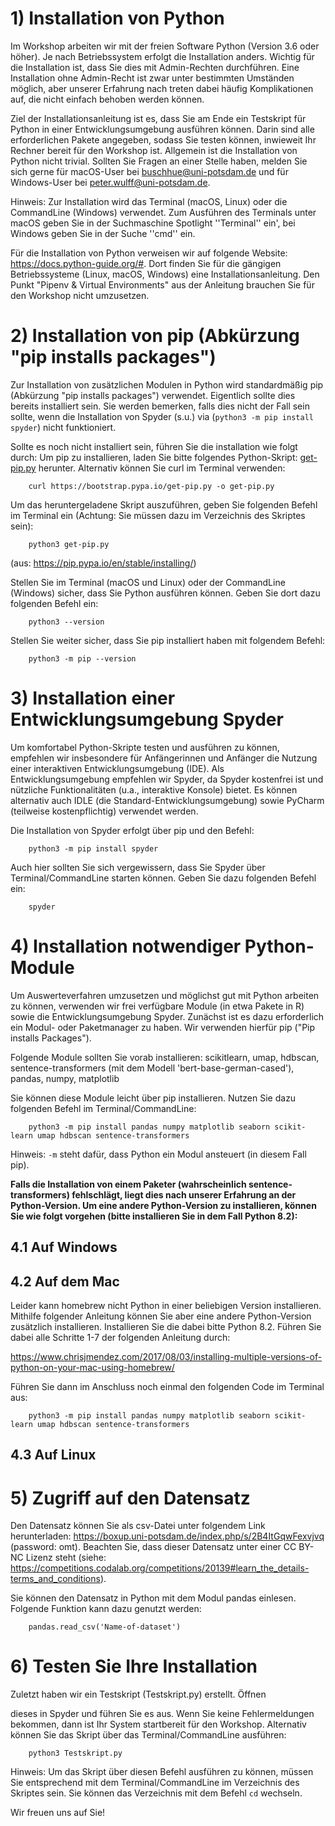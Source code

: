 # 1) Installation von Python

Im Workshop arbeiten wir mit der freien Software Python (Version 3.6 oder höher). Je nach Betriebssystem erfolgt die Installation anders. Wichtig für die Installation ist, dass Sie dies mit Admin-Rechten
durchführen. Eine Installation ohne Admin-Recht ist zwar unter bestimmten Umständen möglich, aber unserer Erfahrung nach treten dabei häufig Komplikationen auf, die nicht einfach behoben werden 
können. 

Ziel der Installationsanleitung ist es, dass Sie am Ende ein Testskript für Python in einer Entwicklungsumgebung ausführen können. Darin sind alle erforderlichen Pakete angegeben, sodass Sie testen 
können, inwieweit Ihr Rechner bereit für den Workshop ist. Allgemein ist die Installation von Python nicht trivial. Sollten Sie Fragen an einer Stelle haben, melden Sie sich gerne für macOS-User bei 
buschhue@uni-potsdam.de und für Windows-User bei peter.wulff@uni-potsdam.de.

Hinweis: Zur Installation wird das Terminal (macOS, Linux) oder die CommandLine (Windows) verwendet. Zum Ausführen des Terminals unter macOS geben Sie in der Suchmaschine Spotlight ''Terminal'' ein', bei Windows geben Sie in der Suche ''cmd'' ein.

Für die Installation von Python verweisen wir auf folgende Website: https://docs.python-guide.org/#. Dort finden Sie für die gängigen Betriebssysteme (Linux, macOS, Windows) eine Installationsanleitung. Den Punkt "Pipenv & Virtual Environments" aus der Anleitung brauchen Sie für den Workshop nicht umzusetzen.

# 2) Installation von pip (Abkürzung "pip installs packages")

Zur Installation von zusätzlichen Modulen in Python wird standardmäßig pip (Abkürzung "pip installs packages") verwendet. Eigentlich sollte dies bereits installiert sein. Sie werden bemerken, falls dies nicht der Fall sein sollte, wenn die Installation von Spyder (s.u.) via (`python3 -m pip install spyder`) nicht funktioniert.

Sollte es noch nicht installiert sein, führen Sie die installation wie folgt durch: Um pip zu installieren, laden Sie bitte folgendes Python-Skript: [get-pip.py](https://bootstrap.pypa.io/get-pip.py) herunter. Alternativ können Sie curl im Terminal verwenden:

```
    curl https://bootstrap.pypa.io/get-pip.py -o get-pip.py
```

Um das heruntergeladene Skript auszuführen, geben Sie folgenden Befehl im Terminal ein (Achtung: Sie müssen dazu im Verzeichnis des Skriptes sein):

```
    python3 get-pip.py
```

(aus: https://pip.pypa.io/en/stable/installing/)


Stellen Sie im Terminal (macOS und Linux) oder der CommandLine (Windows) sicher, dass Sie Python ausführen können. Geben Sie dort dazu folgenden Befehl ein: 

```
    python3 --version
```

Stellen Sie weiter sicher, dass Sie pip installiert haben mit folgendem Befehl:
```
    python3 -m pip --version
```


# 3) Installation einer Entwicklungsumgebung Spyder

Um komfortabel Python-Skripte testen und ausführen zu können, empfehlen wir insbesondere für Anfängerinnen und Anfänger die Nutzung einer interaktiven Entwicklungsumgebung (IDE). Als 
Entwicklungsumgebung empfehlen wir Spyder, da Spyder kostenfrei ist und nützliche Funktionalitäten (u.a., interaktive Konsole) bietet. Es können alternativ auch IDLE
(die Standard-Entwicklungsumgebung) sowie PyCharm (teilweise kostenpflichtig) verwendet werden.

Die Installation von Spyder erfolgt über pip und den Befehl: 
```
    python3 -m pip install spyder
```

Auch hier sollten Sie sich vergewissern, dass Sie Spyder über Terminal/CommandLine starten können. Geben Sie dazu folgenden Befehl ein:
```
    spyder
```


# 4) Installation notwendiger Python-Module 

Um Auswerteverfahren umzusetzen und möglichst gut mit Python arbeiten zu können, verwenden wir frei verfügbare Module (in etwa Pakete in R) sowie die Entwicklungsumgebung Spyder. Zunächst ist es dazu 
erforderlich ein Modul- oder Paketmanager zu haben. Wir verwenden hierfür pip ("Pip installs Packages").

Folgende Module sollten Sie vorab installieren: scikitlearn, umap, hdbscan, sentence-transformers (mit dem Modell 'bert-base-german-cased'), pandas, numpy, matplotlib

Sie können diese Module leicht über pip installieren. Nutzen Sie dazu folgenden Befehl im Terminal/CommandLine:
```
    python3 -m pip install pandas numpy matplotlib seaborn scikit-learn umap hdbscan sentence-transformers
```

Hinweis: ```-m``` steht dafür, dass Python ein Modul ansteuert (in diesem Fall pip).

**Falls die Installation von einem Paketer (wahrscheinlich sentence-transformers) fehlschlägt, liegt dies nach unserer Erfahrung an der Python-Version. Um eine andere Python-Version zu installieren, können Sie wie folgt vorgehen (bitte installieren Sie in dem Fall Python 8.2):**

## 4.1 Auf Windows


## 4.2 Auf dem Mac
Leider kann homebrew nicht Python in einer beliebigen Version installieren. Mithilfe folgender Anleitung können Sie aber eine andere Python-Version zusätzlich installieren. Installieren Sie die dabei bitte Python 8.2. Führen Sie dabei alle Schritte 1-7 der folgenden Anleitung durch:

https://www.chrisjmendez.com/2017/08/03/installing-multiple-versions-of-python-on-your-mac-using-homebrew/

Führen Sie dann im Anschluss noch einmal den folgenden Code im Terminal aus:

```
    python3 -m pip install pandas numpy matplotlib seaborn scikit-learn umap hdbscan sentence-transformers
```

## 4.3 Auf Linux


# 5) Zugriff auf den Datensatz

Den Datensatz können Sie als csv-Datei unter folgendem Link herunterladen: https://boxup.uni-potsdam.de/index.php/s/2B4ItGqwFexvjvq (password: omt). Beachten Sie, dass dieser 
Datensatz unter einer CC BY-NC Lizenz steht (siehe: https://competitions.codalab.org/competitions/20139#learn_the_details-terms_and_conditions).

Sie können den Datensatz in Python mit dem Modul pandas einlesen. Folgende Funktion kann dazu genutzt werden:
```
    pandas.read_csv('Name-of-dataset')
```



# 6) Testen Sie Ihre Installation

Zuletzt haben wir ein Testskript (Testskript.py) erstellt. Öffnen 

dieses in Spyder und führen Sie es aus. Wenn Sie keine Fehlermeldungen bekommen, dann ist Ihr System startbereit für den 
Workshop. Alternativ können Sie das Skript über das Terminal/CommandLine ausführen:

```
    python3 Testskript.py
```

Hinweis: Um das Skript über diesen Befehl ausführen zu können, müssen Sie entsprechend mit dem Terminal/CommandLine im Verzeichnis des Skriptes sein. Sie können das Verzeichnis mit dem Befehl
```cd``` wechseln.

Wir freuen uns auf Sie!
